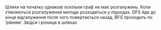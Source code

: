 Шляхи на початку однакові оскільки граф не має розгалужень. Коли зʼявляються розгалуження методи розходяться у підходах. DFS йде до кінця відгалуження після чого повертається назад, BFS проходить по ʼрівнямʼ. Звідси і різниця в шляхах
